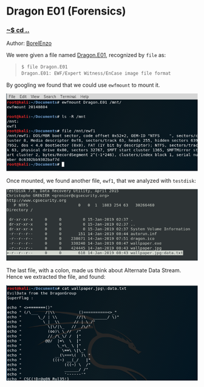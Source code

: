 # Dragon E01 (Forensics)

### [~$ cd ..](../)

Author: [BorelEnzo](http://borelenzo.github.io/CTFs/CSC_BE_2019/Dragon.E01/)

We were given a file named [Dragon.E01](Dragon.E01), recognized by `file` as:

> ```sh
>$ file Dragon.E01 
>Dragon.E01: EWF/Expert Witness/EnCase image file format
> ```

By googling we found that we could use `ewfmount` to mount it. 

![mount](mount.png)

Once mounted, we found another file, `ewf1`, that we analyzed with `testdisk`:

![testdisk](testdisk.png)

The last file, with a colon, made us think about Alternate Data Stream. Hence we extracted the file, and found:

![dragon](dragon.png)

